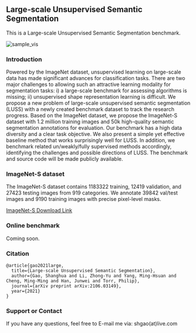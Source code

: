 ## Large-scale Unsupervised Semantic Segmentation

This is a Large-scale Unsupervised Semantic Segmentation benchmark.

![sample_vis](https://user-images.githubusercontent.com/20515144/149650063-cd28c7aa-2062-4379-a326-4dcd593495a5.jpg)

### Introduction
Powered by the ImageNet dataset, unsupervised learning on large-scale data has made significant advances for classification
tasks. There are two major challenges to allowing such an attractive learning modality for segmentation tasks: i) a large-scale benchmark
for assessing algorithms is missing; ii) unsupervised shape representation learning is difficult. We propose a new problem of large-scale
unsupervised semantic segmentation (LUSS) with a newly created benchmark dataset to track the research progress. Based on the
ImageNet dataset, we propose the ImageNet-S dataset with 1.2 million training images and 50k high-quality semantic segmentation
annotations for evaluation. Our benchmark has a high data diversity and a clear task objective. We also present a simple yet effective
baseline method that works surprisingly well for LUSS. In addition, we benchmark related un/weakly/fully supervised methods accordingly,
identifying the challenges and possible directions of LUSS. The benchmark and source code will be made publicly available.

### ImageNet-S dataset
The ImageNet-S dataset contains 1183322 training, 12419 validation, and 27423 testing images from 919 categories.
We annotate 39842 val/test images and 9190 training images with precise pixel-level masks.

[ImageNet-S Download Link](https://github.com/UnsupervisedSemanticSegmentation/ImageNet-S)

### Online benchmark

Coming soon.

### Citation
```
@article{gao2021large,
  title={Large-scale Unsupervised Semantic Segmentation},
  author={Gao, Shanghua and Li, Zhong-Yu and Yang, Ming-Hsuan and Cheng, Ming-Ming and Han, Junwei and Torr, Philip},
  journal={arXiv preprint arXiv:2106.03149},
  year={2021}
}
```

### Support or Contact

If you have any questions, feel free to E-mail me via: shgao(at)live.com
